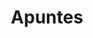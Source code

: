 ---
title: "Apuntes"  # Add a page title.
summary: "Apuntes"  # Add a page description.
type: "widget_page"  # Page type is a Widget Page
---
